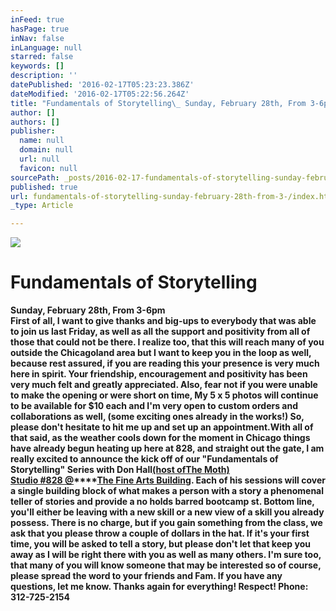 ```yaml
---
inFeed: true
hasPage: true
inNav: false
inLanguage: null
starred: false
keywords: []
description: ''
datePublished: '2016-02-17T05:23:23.386Z'
dateModified: '2016-02-17T05:22:56.264Z'
title: "Fundamentals of Storytelling\_ Sunday, February 28th, From 3-6pm  First of all, I want to give thanks and big-ups to everybody that was able to join us last Friday, as well as all the support and positivity from all of those that could not be there.  I realize too, that this will reach many of you outside the Chicagoland area but I want to keep you in the loop as well, because rest assured, if you are reading this your presence is very much here in spirit. Your friendship, encouragement and positivity has been very much felt and greatly appreciated. Also, fear not if you were unable to make the opening or were short on time,  \nMy 5 x 5 photos will continue to be available for $10 each and I’m very open to custom orders and collaborations as well, (some exciting ones already in the works!) So, please don't hesitate to hit me up and set up an appointment.With all of that said, as the weather cools down for the moment in Chicago things have already begun heating up here at 828, and straight out the gate, I am really excited to announce the kick off of our “Fundamentals of Storytelling” Series with\_Don Hall(host ofThe Moth)  Studio #828 @The Fine Arts Building.  \nEach of his sessions will cover a single building block of what makes a person with a story a phenomenal teller of stories and provide a no holds barred bootcamp st. Bottom line, you’ll either be leaving with a new skill or a new view of a skill you already possess. There is no charge, but if you gain something from the class, we ask that you please throw a couple of dollars in the hat.   If it's your first time, you will be asked to tell a story, but please don't let that keep you away as I will be right there with you as well as many others.  I’m sure too, that many of you will know someone that may be interested so of course, please spread the word to your friends and Fam.  If you have any questions, let me know.  Thanks again for everything!  Respect!\_ \_Phone: 312-725-2154"
author: []
authors: []
publisher:
  name: null
  domain: null
  url: null
  favicon: null
sourcePath: _posts/2016-02-17-fundamentals-of-storytelling-sunday-february-28th-from-3-.md
published: true
url: fundamentals-of-storytelling-sunday-february-28th-from-3-/index.html
_type: Article

---
```

![](https://the-grid-user-content.s3-us-west-2.amazonaws.com/546114bd-aff6-408e-8180-ec9647fdd064.jpg)

# Fundamentals of Storytelling   
**Sunday, February 28th, From 3-6pm  
First of all, I want to give thanks and big-ups to everybody that was able to join us last Friday, as well as all the support and positivity from all of those that could not be there. I realize too, that this will reach many of you outside the Chicagoland area but I want to keep you in the loop as well, because rest assured, if you are reading this your presence is very much here in spirit. Your friendship, encouragement and positivity has been very much felt and greatly appreciated. Also, fear not if you were unable to make the opening or were short on time, 
My 5 x 5 photos will continue to be available for $10 each and I'm very open to custom orders and collaborations as well, (some exciting ones already in the works!) So, please don't hesitate to hit me up and set up an appointment.With all of that said, as the weather cools down for the moment in Chicago things have already begun heating up here at 828, and straight out the gate, I am really excited to announce the kick off of our "Fundamentals of Storytelling" Series with **[][0]**Don Hall[(host of][0]**[The Moth)   
Studio \#828 @][1]****[The Fine Arts Building][2]**. 
Each of his sessions will cover a single building block of what makes a person with a story a phenomenal teller of stories and provide a no holds barred bootcamp st. Bottom line, you'll either be leaving with a new skill or a new view of a skill you already possess. There is no charge, but if you gain something from the class, we ask that you please throw a couple of dollars in the hat. If it's your first time, you will be asked to tell a story, but please don't let that keep you away as I will be right there with you as well as many others. I'm sure too, that many of you will know someone that may be interested so of course, please spread the word to your friends and Fam. If you have any questions, let me know. Thanks again for everything! Respect!  Phone: 312-725-2154**

## 

[0]: https://www.facebook.com/don.hall
[1]: https://www.facebook.com/TheMoth/
[2]: https://www.facebook.com/pages/The-Fine-Arts-Building/301821956555895